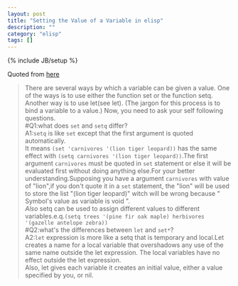 ```yaml
---
layout: post
title: "Setting the Value of a Variable in elisp"
description: ""
category: "elisp"
tags: []
---
```

{% include JB/setup %}

Quoted from [here](https://www.gnu.org/software/emacs/manual/html_node/eintr/set-_0026-setq.html)  
>  There are several ways by which a variable can be given a value. One of the ways is to use either the function set or the function setq. Another way is to use let(see let). (The jargon for this process is to bind a variable to a value.)
Now, you need to ask your self following questions.  
#Q1:what does `set` and `setq` differ?  
A1:`setq` is like `set` except that the first argument is quoted automatically.  
It means `(set 'carnivores '(lion tiger leopard))` has the same effect with `(setq carnivores '(lion tiger leopard))`.The first argument `carnivores` must be quoted in `set` statement or else it will be evaluated first without doing anything else.For your better understanding.Supposing you have a argument `carnivores` with value of "lion",if you don't quote it in a `set` statement, the "lion" will be used to store the list "(lion tiger leopard)" witch will be wrong because " Symbol's value as variable is void ".  
*Also* setq can be used to assign different values to different variables.e.q.`(setq trees '(pine fir oak maple)
           herbivores '(gazelle antelope zebra))`  
#Q2:what's the differences between `let` and `set*`?  
A2:`let` expression is more like a setq that is temporary and local.Let creates a name for a local variable that overshadows any use of the same name outside the let expression. The local variables have no effect outside the let expression.  
Also, let gives each variable it creates an initial value, either a value specified by you, or nil.  